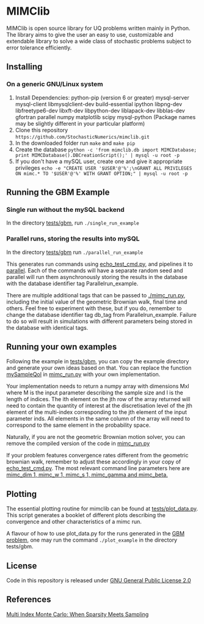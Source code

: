 # MIMClib

MIMClib is open source library for UQ problems written mainly in Python.
The library aims to give the user an easy to use, customizable and extendable
library to solve a wide class of stochastic problems subject to 
error tolerance efficiently.

## Installing

### On a generic GNU/Linux system

1. Install Dependencies: python-pip (version 6 or greater) mysql-server mysql-client libmysqlclient-dev build-essential ipython libpng-dev libfreetype6-dev libxft-dev libpython-dev liblapack-dev libblas-dev gfortran parallel numpy matplotlib scipy mysql-python (Package names may be slightly different in your particular platform) 
2. Clone this repository `https://github.com/StochasticNumerics/mimclib.git`
3. In the downloaded folder run `make` and `make pip`
4. Create the database `python -c 'from mimclib.db import MIMCDatabase; print MIMCDatabase().DBCreationScript();' | mysql -u root -p`
5. If you don't have a mySQL user, create one and give it appropriate privileges `echo -e "CREATE USER '$USER'@'%';\nGRANT ALL PRIVILEGES ON mimc.* TO '$USER'@'%' WITH GRANT OPTION;" | mysql -u root -p`

## Running the GBM Example

### Single run without the mySQL backend

In the directory
[tests/gbm](https://github.com/StochasticNumerics/mimclib/tree/master/tests/gbm),
run `./single_run_example`

### Parallel runs, storing the results into mySQL

In the directory
[tests/gbm](https://github.com/StochasticNumerics/mimclib/tree/master/tests/gbm)
run `./parallel_run_example`

This generates run commands using
[echo_test_cmd.py](https://github.com/StochasticNumerics/mimclib/blob/master/tests/gbm/echo_test_cmd.py),
and pipelines it to
[parallel](https://www.gnu.org/software/parallel/).
Each of the commands will
have a separate random seed and parallel will run them
asynchronously storing the results in the database with
the database identifier tag Parallelrun_example.

There are multiple additional tags that can be passed to
[./mimc_run.py](https://github.com/StochasticNumerics/mimclib/blob/master/tests/gbm/mimc_run.py),
including the initial value of the geometric
Brownian walk, final time and others. Feel free to experiment
with these, but if you do, remember to change the database
identifier tag db_tag from Parallelrun_example. Failure
to do so will result in simulations with different parameters
being stored in the database with identical tags.

## Running your own examples

Following the example in
[tests/gbm](https://github.com/StochasticNumerics/mimclib/tree/master/tests/gbm),
you can copy the example directory
and generate your own ideas based on that. You can replace the 
function
[mySampleQoI](https://github.com/StochasticNumerics/mimclib/blob/master/tests/gbm/mimc_run.py#L65)
in
[mimc_run.py](https://github.com/StochasticNumerics/mimclib/blob/master/tests/gbm/mimc_run.py)
with your own implementation.

Your implementation needs to return a numpy array with dimensions
Mxl where M is the input parameter describing the sample size
and l is the length of indices. The ith element on the jth row
of the array returned will need to contain the quantity of interest
at the discretisation level of the jth element of the multi-index
corresponding to the jth element of the input parameter inds. All
elements in the same column of the array will need to correspond to
the same element in the probability space.

Naturally, if you are not the geometric Brownian motion solver, you can remove
the compiled version of the code in
[mimc_run.py](https://github.com/StochasticNumerics/mimclib/blob/master/tests/gbm/mimc_run.py#L41)

If your problem features convergence rates different from the
geometric brownian walk, remember to adjust these accordingly in
your copy of
[echo_test_cmd.py](https://github.com/StochasticNumerics/mimclib/blob/master/tests/gbm/echo_test_cmd.py).
The most relevant command line parameters here are
[mimc_dim 1, mimc_w 1, mimc_s 1, mimc_gamma and mimc_beta.](https://github.com/StochasticNumerics/mimclib/blob/master/tests/gbm/echo_test_cmd.py#L18)


## Plotting

The essential plotting routine for mimclib can be found at
[tests/plot_data.py](https://github.com/StochasticNumerics/mimclib/blob/master/tests/plot_data.py).
This script generates a booklet of different plots describing the convergence and other
characteristics of a mimc run.

A flavour of how to use plot_data.py for the runs generated in the
[GBM problem](https://github.com/StochasticNumerics/mimclib#parallel-runs-storing-the-results-into-mysql),
one may run the command
`./plot_example` in the directory tests/gbm.

## License

Code in this repository is released under
[GNU General Public License 2.0](https://github.com/StochasticNumerics/mimclib/blob/master/LICENSE)

## References

[Multi Index Monte Carlo: When Sparsity Meets Sampling](http://link.springer.com/article/10.1007/s00211-015-0734-5)



